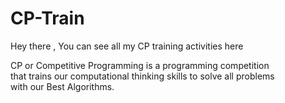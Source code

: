 # CP-Train

<p> Hey there , You can see all my CP training activities here </p
  
<p> CP or Competitive Programming is a programming competition <br> that trains our computational thinking skills to solve all problems <br> with our Best Algorithms.</p

